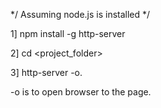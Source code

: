 */ Assuming node.js is installed */

1] npm install -g http-server

2] cd <project_folder>

3] http-server -o.

-o is to open browser to the page.